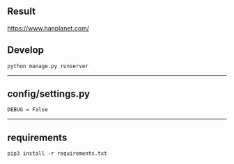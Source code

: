 ## Result
https://www.hanplanet.com/

## Develop
```
python manage.py runserver
```
***
## config/settings.py
```
DEBUG = False
```
***
## requirements
```
pip3 install -r requirements.txt
```